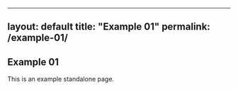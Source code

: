 <!-- pages/example-01.md -->
---
layout: default
title: "Example 01"
permalink: /example-01/
---

## Example 01

This is an example standalone page.
